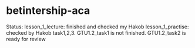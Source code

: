 # betintership-aca

Status:
lesson_1_lecture: finished and checked my Hakob
lesson_1_practise: checked by Hakob task1,2,3. GTU1.2_task1 is not finished. GTU1.2_task2 is ready for review

